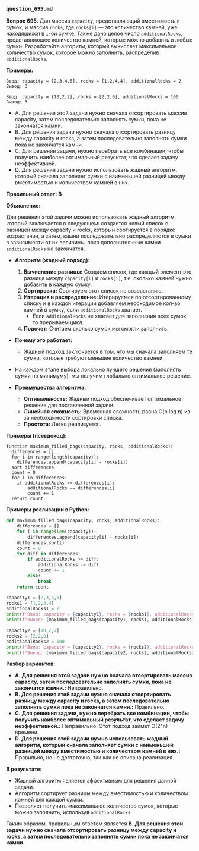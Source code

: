 ### `question_695.md`

**Вопрос 695.** Дан массив `capacity`, представляющий вместимость `n` сумок, и массив `rocks`, где `rocks[i]` — это количество камней, уже находящихся в `i`-ой сумке. Также дано целое число `additionalRocks`, представляющее количество камней, которые можно добавить в любые сумки. Разработайте алгоритм, который вычисляет максимальное количество сумок, которое можно заполнить, распределив `additionalRocks`.

**Примеры:**

```
Ввод: capacity = [2,3,4,5], rocks = [1,2,4,4], additionalRocks = 2
Вывод: 3

Ввод: capacity = [10,2,2], rocks = [2,2,0], additionalRocks = 100
Вывод: 3
```

- A. Для решения этой задачи нужно сначала отсортировать массив capacity, затем последовательно заполнять сумки, пока не закончатся камни.
- B. Для решения задачи нужно сначала отсортировать разницу между capacity и rocks, а затем последовательно заполнять сумки пока не закончатся камни.
- C.  Для решения задачи, нужно перебрать все комбинации, чтобы получить наиболее оптимальный результат, что сделает задачу неэффективной.
- D. Для решения задачи нужно использовать жадный алгоритм, который сначала заполняет сумки с наименьшей разницей между вместимостью и количеством камней в них.

**Правильный ответ: B**

**Объяснение:**

Для решения этой задачи можно использовать жадный алгоритм, который заключается в следующем:  создается новый список с разницей между capacity и rocks, который сортируется в порядке возрастания, а затем,  камни  последовательно распределяются в сумки в зависимости от их величины, пока  дополнительные камни `additionalRocks` не закончатся.

*  **Алгоритм (жадный подход):**
    1.   **Вычисление разницы:** Создаем список, где каждый элемент это разница между `capacity[i]` и `rocks[i]`, т.е. сколько камней нужно добавить в каждую сумку.
    2. **Сортировка:** Сортируем этот список по возрастанию.
    3.  **Итерация и распределение:** Итерируемся по отсортированному списку и в каждой итерации добавляем необходимое кол-во камней в сумку, если `additionalRocks` хватает.
         * Если `additionalRocks`  не хватает для заполнения всех сумок, то прерываем цикл.
   4.   **Подсчет:** Считаем сколько сумок мы смогли заполнить.
*   **Почему это работает:**
    *   Жадный подход заключается в том, что мы сначала заполняем те сумки, которые требуют меньшее количество камней.
   *    На каждом этапе выбора локально лучшего решения (заполнять сумки по минимуму), мы  получим глобально оптимальное решение.

* **Преимущества алгоритма:**
    * **Оптимальность:** Жадный подход обеспечивает оптимальное решение для поставленной задачи.
    *  **Линейная сложность:**  Временная сложность равна O(n log n) из за необходимости сортировки списка.
    *   **Простота:** Легко реализуется.

**Примеры (псевдокод):**
```
function maximum_filled_bags(capacity, rocks, additionalRocks):
  differences = []
  for i in range(length(capacity)):
    differences.append(capacity[i] - rocks[i])
  sort differences
  count = 0
  for i in differences:
    if additionalRocks >= differences[i]:
        additionalRocks -= differences[i]
        count += 1
  return count
```
**Примеры реализации в Python:**

```python
def maximum_filled_bags(capacity, rocks, additionalRocks):
    differences = []
    for i in range(len(capacity)):
        differences.append(capacity[i] - rocks[i])
    differences.sort()
    count = 0
    for diff in differences:
        if additionalRocks >= diff:
            additionalRocks -= diff
            count += 1
        else:
            break
    return count

capacity1 = [2,3,4,5]
rocks1 = [1,2,4,4]
additionalRocks1 = 2
print(f"Ввод: capacity = {capacity1}, rocks = {rocks1}, additionalRocks = {additionalRocks1}")
print(f"Вывод: {maximum_filled_bags(capacity1, rocks1, additionalRocks1)}") # Вывод: 3

capacity2 = [10,2,2]
rocks2 = [2,2,0]
additionalRocks2 = 100
print(f"Ввод: capacity = {capacity2}, rocks = {rocks2}, additionalRocks = {additionalRocks2}")
print(f"Вывод: {maximum_filled_bags(capacity2, rocks2, additionalRocks2)}") # Вывод: 3
```

**Разбор вариантов:**
*  **A. Для решения этой задачи нужно сначала отсортировать массив capacity, затем последовательно заполнять сумки, пока не закончатся камни.:** Неправильно.
*  **B. Для решения этой задачи нужно сначала отсортировать разницу между capacity и rocks, а затем последовательно заполнять сумки пока не закончатся камни.:** Правильно.
*  **C. Для решения задачи, нужно перебрать все комбинации, чтобы получить наиболее оптимальный результат, что сделает задачу неэффективной.:** Неправильно. Этот подход займет O(2^n) времени.
*   **D. Для решения этой задачи нужно использовать жадный алгоритм, который сначала заполняет сумки с наименьшей разницей между вместимостью и количеством камней в них.:** Правильно, но не достаточно, так как не описана реализация.

**В результате:**
*  Жадный алгоритм является эффективным для решения данной задачи.
*   Алгоритм сортирует разницы между вместимостью и количеством камней для каждой сумки.
*  Позволяет получить максимальное количество сумок, которые можно заполнить, используя  `additionalRocks`.

Таким образом, правильным ответом является **B. Для решения этой задачи нужно сначала отсортировать разницу между capacity и rocks, а затем последовательно заполнять сумки пока не закончатся камни.**
